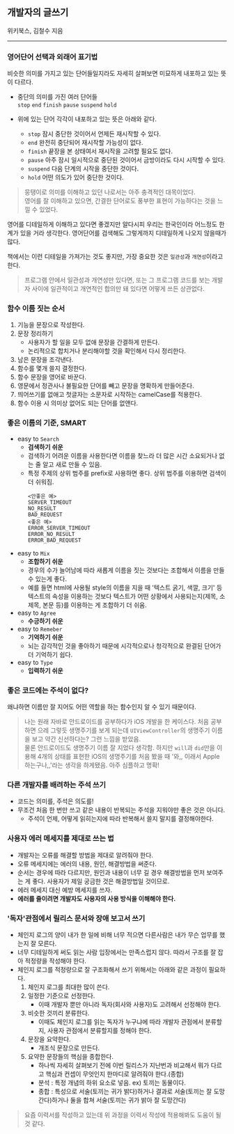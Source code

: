## 개발자의 글쓰기
위키북스, 김철수 지음

---

### 영어단어 선택과 외래어 표기법
비슷한 의미를 가지고 있는 단어들일지라도 자세히 살펴보면 미묘하게 내포하고 있는 뜻이 다르다.
* 중단의 의미를 가진 여러 단어들  
`stop` `end` `finish` `pause` `suspend` `hold`

* 위에 있는 단어 각각이 내포하고 있는 뜻은 아래와 같다.
    * `stop` 잠시 중단한 것이어서 언제든 재시작할 수 있다.
    * `end` 완전히 중단되어 재시작할 가능성이 없다.
    * `finish` 끝장을 본 상태여서 재시작을 고려할 필요도 없다.
    * `pause` 아주 잠시 일시적으로 중단된 것이어서 금방이라도 다시 시작할 수 있다.
    * `suspend` 다음 단계의 시작을 중단한 것이다.
    * `hold` 어떤 의도가 있어 중단한 것이다.  


> 뭉탱이로 의미를 이해하고 있던 나로서는 아주 충격적인 대목이었다.  
영어를 잘 이해하고 있으면, 간결한 단어로도 풍부한 표현이 가능하다는 것을 느낄 수 있었다.

영어를 디테일하게 이해하고 있다면 좋겠지만 알다시피 우리는 한국인이라 어느정도 한계가 있을 거라 생각한다. 영어단어를 검색해도 그렇게까지 디테일하게 나오지 않을때가 많다.  

책에서는 이런 디테일을 가져가는 것도 좋지만, 가장 중요한 것은 `일관성`과 `개연성`이라고 한다.
> 프로그램 안에서 일관성과 개연성만 있다면, 또는 그 프로그램 코드를 보는 개발자 사이에 일관적이고 개연적인 합의만 돼 있다면 어떻게 쓰든 상관없다.  
### 함수 이름 짓는 순서
1. 기능을 문장으로 작성한다.
2. 문장 정리하기
    * 사용자가 할 일을 모두 없애 문장을 간결하게 만든다.
    * 논리적으로 합치거나 분리해야할 것을 확인해서 다시 정리한다.
3. 남은 문장을 조각낸다.
4. 함수를 몇개 쓸지 결정한다. 
5. 함수 문장을 영어로 바꾼다.
6. 영문에서 정관사나 불필요한 단어를 빼고 문장을 명확하게 만들어준다.
7. 띄어쓰기를 없애고 첫글자는 소문자로 시작하는 camelCase를 적용한다.
8. 함수 이용 시 의미상 없어도 되는 단어를 없앤다.

### 좋은 이름의 기준, SMART
* easy to `Search`
    * __검색하기 쉬운__
    * 검색하기 어려운 이름을 사용한다면 이름을 찾느라 더 많은 시간 소요되거나 없는 줄 알고 새로 만들 수 있음.
    * 특정 주제의 상위 범주를 prefix로 사용하면 좋다. 상위 범주를 이용하면 검색이 더 쉬워짐.
        ```
        <안좋은 예>
        SERVER_TIMEOUT
        NO_RESULT
        BAD_REQUEST
        <좋은 예>
        ERROR_SERVER_TIMEOUT
        ERROR_NO_RESULT
        ERROR_BAD_REQUEST
        ```   
* easy to `Mix`
    * __조합하기 쉬운__
    * 경우의 수가 늘어남에 따라 새롭게 이름을 짓는 것보다는 조합해서 이름을 만들 수 있는게 좋다.
    * 예를 들면 html에 사용될 style의 이름을 지을 때 '텍스트 굵기, 색깔, 크기' 등 텍스트의 속성을 이용하는 것보다 텍스트가 어떤 상황에서 사용되는지(제목, 소제목, 본문 등)를 이용하는 게 조합하기 더 쉬움.   
* easy to `Agree`
    * __수긍하기 쉬운__
* easy to `Remeber`
    * __기억하기 쉬운__
    * 뇌는 감각적인 것을 좋아하기 때문에 시각적으로나 청각적으로 완결된 단어가 더 기억하기 쉽다.
* easy to `Type`
    * __입력하기 쉬운__


### 좋은 코드에는 주석이 없다?
왜냐하면 이름만 잘 지어도 어떤 역할을 하는 함수인지 알 수 있기 때문이다. 
> 나는 원래 자바로 안드로이드를 공부하다가 iOS 개발을 한 케이스다. 처음 공부하면 으레 그렇듯 생명주기를 보게 되는데 `UIViewController`의 생명주기 이름을 보고 약간 신선하다는? 그런 느낌을 받았음.   
물론 안드로이드도 생명주기 이름 잘 지었다 생각함. 하지만 `will`과 `did`만을 이용해 4개의 상태를 표현한 iOS의 생명주기를 처음 봤을 때 '와,, 이래서 Apple 하는구나,,'라는 생각을 하게됐음. 아주 심플하고 명확!

### 다른 개발자를 배려하는 주석 쓰기
* 코드는 의미를, 주석은 의도를!
* 무조건 처음 한 번만 쓰고 같은 내용이 반복되는 주석을 지워야만 좋은 것은 아니다. 
    * 주석이 언제, 어떻게 읽히는지에 따라 반복해서 쓸지 말지를 결정해야한다.



### 사용자 에러 메세지를 제대로 쓰는 법
* 개발자는 오류를 해결할 방법을 제대로 알려줘야 한다. 
* 오류 메세지에는 에러의 내용, 원인, 해결방법을 써준다. 
* 순서는 경우에 따라 다르지만, 원인과 내용이 너무 길 경우 해결방법을 먼저 보여주는 게 좋다. 사용자가 제일 궁금한 것은 해결방법일 것이므로.
* 에러 메세지 대신 예방 메세지를 쓰자.
* __에러를 줄이려면 개발자도 사용자의 사용 방식을 이해해야 한다.__


### '독자'관점에서 릴리스 문서와 장애 보고서 쓰기
- 체인지 로그의 양이 내가 한 일에 비해 너무 적으면 다른사람은 내가 무슨 업무를 했는지 잘 모른다.
- 너무 디테일하게 써도 읽는 사람 입장에서는 만족스럽지 않다. 따라서 구조를 잘 잡아 적정량을 작성해야 한다.
- 체인지 로그를 적정량으로 잘 구조화해서 쓰기 위해서는 아래와 같은 과정이 필요하다.
    1. 체인지 로그를 최대한 많이 쓴다.
    2. 일정한 기준으로 선정한다. 
        - 이때 개발자 뿐만 아니라 독자(회사와 사용자)도 고려해서 선정해야 한다.
    3. 비슷한 것끼리 분류한다.
        - 이때도 체인지 로그를 읽는 독자가 누구냐에 따라 개발자 관점에서 분류할지, 사용자 관점에서 분류할지를 정해야 한다.
    4. 문장을 요약한다.
        - 개조식 문장으로 만든다.
    5. 요약한 문장들의 핵심을 종합한다.
        - 하나씩 자세히 살펴보기 전에 이번 릴리스가 지난번과 비교해서 뭐가 다르고 핵심과 컨셉이 무엇인지 한마디로 알려줘야 한다.(종합)
        - 분석 : 특정 개념의 하위 요소로 넣음. ex) 토끼는 동물이다.
        - 종합 : 특성으로 서술(토끼는 귀가 밝다)하거나 결과로 서술(토끼는 잘 도망간다)하거나 둘을 합쳐 서술(토끼는 귀가 밝아 잘 도망간다)
> 요즘 이력서를 작성하고 있는데 위 과정을 이력서 작성에 적용해봐도 도움이 될 것 같다.  
